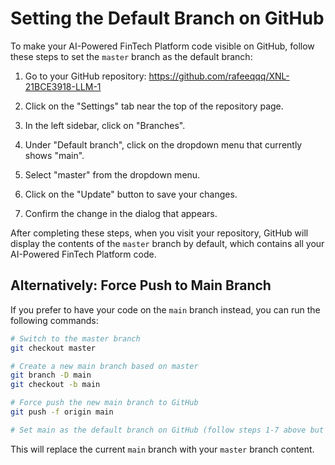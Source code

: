 # Setting the Default Branch on GitHub

To make your AI-Powered FinTech Platform code visible on GitHub, follow these steps to set the `master` branch as the default branch:

1. Go to your GitHub repository: https://github.com/rafeeqqq/XNL-21BCE3918-LLM-1

2. Click on the "Settings" tab near the top of the repository page.

3. In the left sidebar, click on "Branches".

4. Under "Default branch", click on the dropdown menu that currently shows "main".

5. Select "master" from the dropdown menu.

6. Click on the "Update" button to save your changes.

7. Confirm the change in the dialog that appears.

After completing these steps, when you visit your repository, GitHub will display the contents of the `master` branch by default, which contains all your AI-Powered FinTech Platform code.

## Alternatively: Force Push to Main Branch

If you prefer to have your code on the `main` branch instead, you can run the following commands:

```bash
# Switch to the master branch
git checkout master

# Create a new main branch based on master
git branch -D main
git checkout -b main

# Force push the new main branch to GitHub
git push -f origin main

# Set main as the default branch on GitHub (follow steps 1-7 above but select "main" instead)
```

This will replace the current `main` branch with your `master` branch content.
